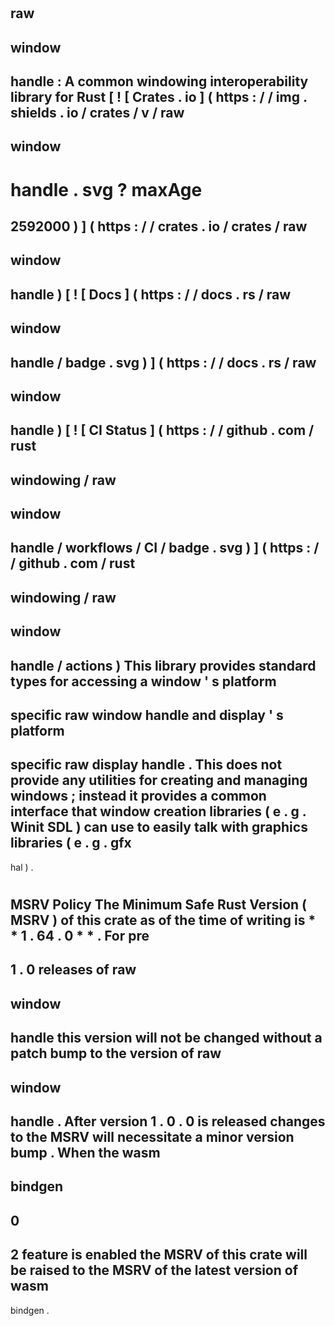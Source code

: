 #
raw
-
window
-
handle
:
A
common
windowing
interoperability
library
for
Rust
[
!
[
Crates
.
io
]
(
https
:
/
/
img
.
shields
.
io
/
crates
/
v
/
raw
-
window
-
handle
.
svg
?
maxAge
=
2592000
)
]
(
https
:
/
/
crates
.
io
/
crates
/
raw
-
window
-
handle
)
[
!
[
Docs
]
(
https
:
/
/
docs
.
rs
/
raw
-
window
-
handle
/
badge
.
svg
)
]
(
https
:
/
/
docs
.
rs
/
raw
-
window
-
handle
)
[
!
[
CI
Status
]
(
https
:
/
/
github
.
com
/
rust
-
windowing
/
raw
-
window
-
handle
/
workflows
/
CI
/
badge
.
svg
)
]
(
https
:
/
/
github
.
com
/
rust
-
windowing
/
raw
-
window
-
handle
/
actions
)
This
library
provides
standard
types
for
accessing
a
window
'
s
platform
-
specific
raw
window
handle
and
display
'
s
platform
-
specific
raw
display
handle
.
This
does
not
provide
any
utilities
for
creating
and
managing
windows
;
instead
it
provides
a
common
interface
that
window
creation
libraries
(
e
.
g
.
Winit
SDL
)
can
use
to
easily
talk
with
graphics
libraries
(
e
.
g
.
gfx
-
hal
)
.
#
#
MSRV
Policy
The
Minimum
Safe
Rust
Version
(
MSRV
)
of
this
crate
as
of
the
time
of
writing
is
*
*
1
.
64
.
0
*
*
.
For
pre
-
1
.
0
releases
of
raw
-
window
-
handle
this
version
will
not
be
changed
without
a
patch
bump
to
the
version
of
raw
-
window
-
handle
.
After
version
1
.
0
.
0
is
released
changes
to
the
MSRV
will
necessitate
a
minor
version
bump
.
When
the
wasm
-
bindgen
-
0
-
2
feature
is
enabled
the
MSRV
of
this
crate
will
be
raised
to
the
MSRV
of
the
latest
version
of
wasm
-
bindgen
.
